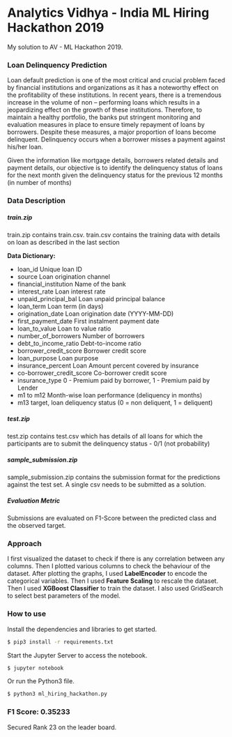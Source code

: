 # Analytics Vidhya - India ML Hiring Hackathon 2019
My solution to AV - ML Hackathon 2019. 
### Loan Delinquency Prediction

Loan default prediction is one of the most critical and crucial problem faced by financial institutions and organizations as it has a noteworthy effect on the profitability of these institutions. In recent years, there is a tremendous increase in the volume of non – performing loans which results in a jeopardizing effect on the growth of these institutions. 
Therefore, to maintain a healthy portfolio, the banks put stringent monitoring and evaluation measures in place to ensure timely repayment of loans by borrowers. Despite these measures, a major proportion of loans become delinquent. Delinquency occurs when a borrower misses a payment against his/her loan.

Given the information like mortgage details, borrowers related details and payment details, our objective is to identify the delinquency status of loans for the next month given the delinquency status for the previous 12 months (in number of months)

### Data Description
##### train.zip
train.zip contains train.csv. train.csv contains the training data with details on loan as described in the last section

**Data Dictionary:**
* loan_id	Unique loan ID
* source	Loan origination channel
* financial_institution	Name of the bank
* interest_rate	Loan interest rate
* unpaid_principal_bal	Loan unpaid principal balance
* loan_term	Loan term (in days)
* origination_date	Loan origination date (YYYY-MM-DD)
* first_payment_date	First instalment payment date
* loan_to_value	Loan to value ratio
* number_of_borrowers	Number of borrowers
* debt_to_income_ratio	Debt-to-income ratio
* borrower_credit_score	Borrower credit score
* loan_purpose	Loan purpose
* insurance_percent	Loan Amount percent covered by insurance
* co-borrower_credit_score	Co-borrower credit score
* insurance_type	0 - Premium paid by borrower, 1 - Premium paid by Lender
* m1 to m12	Month-wise loan performance (deliquency in months)
* m13	target, loan deliquency status (0 = non deliquent, 1 = deliquent)

##### test.zip
test.zip contains test.csv which has details of all loans for which the participants are to submit the delinquency status - 0/1 (not probability)

##### sample_submission.zip
sample_submission.zip contains the submission format for the predictions against the test set. A single csv needs to be submitted as a solution.

##### Evaluation Metric
Submissions are evaluated on F1-Score between the predicted class and the observed target.

### Approach 

I first visualized the dataset to check if there is any correlation between any columns. Then I plotted various columns to check the behaviour of the dataset. After plotting the graphs, I used **LabelEncoder** to encode the categorical variables. Then I used **Feature Scaling** to rescale the dataset. Then I used **XGBoost Classifier** to train the dataset. I also used GridSearch to select best parameters of the model. 



### How to use

Install the dependencies and libraries to get started.
```sh
$ pip3 install -r requirements.txt
```
Start the Jupyter Server to access the notebook.
```sh
$ jupyter notebook
```
Or run the Python3 file.
```sh
$ python3 ml_hiring_hackathon.py
```

### F1 Score: 0.35233
Secured Rank 23 on the leader board.
